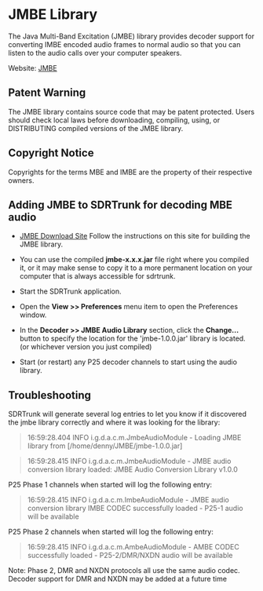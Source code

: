 # JMBE Library #

The Java Multi-Band Excitation (JMBE) library provides decoder support for 
converting IMBE encoded audio frames to normal audio so that you can listen to 
the audio calls over your computer speakers.

Website: [JMBE](https://github.com/DSheirer/jmbe)

## Patent Warning ##

The JMBE library contains source code that may be patent protected.  Users
should check local laws before downloading, compiling, using, or DISTRIBUTING
compiled versions of the JMBE library.

## Copyright Notice ##

Copyrights for the terms MBE and IMBE are the property of their respective
owners.

## Adding JMBE to SDRTrunk for decoding MBE audio ##

* [JMBE Download Site](https://github.com/DSheirer/jmbe/releases) Follow the instructions on this site for building the JMBE library.

* You can use the compiled **jmbe-x.x.x.jar** file right where you compiled it, or it may make sense to copy it to a more permanent location on your computer that is always accessible for sdrtrunk.

* Start the SDRTrunk application.

* Open the **View >> Preferences** menu item to open the Preferences window.

* In the **Decoder >> JMBE Audio Library** section, click the **Change...** button to specify the 
location for the 'jmbe-1.0.0.jar' library is located. (or whichever version you just compiled)

* Start (or restart) any P25 decoder channels to start using the audio library.

## Troubleshooting ##

SDRTrunk will generate several log entries to let you know if it discovered the jmbe library correctly and where it was looking for the library:

> 16:59:28.404 INFO  i.g.d.a.c.m.JmbeAudioModule - Loading JMBE library from [/home/denny/JMBE/jmbe-1.0.0.jar]

> 16:59:28.415 INFO  i.g.d.a.c.m.JmbeAudioModule - JMBE audio conversion library loaded: JMBE Audio Conversion Library v1.0.0

P25 Phase 1 channels when started will log the following entry:

> 16:59:28.415 INFO  i.g.d.a.c.m.ImbeAudioModule - JMBE audio conversion library IMBE CODEC successfully loaded - P25-1 audio will be available

P25 Phase 2 channels when started will log the following entry:
> 16:59:28.415 INFO  i.g.d.a.c.m.AmbeAudioModule - AMBE CODEC successfully loaded - P25-2/DMR/NXDN audio will be available

Note: Phase 2, DMR and NXDN protocols all use the same audio codec.  Decoder support for DMR and NXDN may be added at a future time